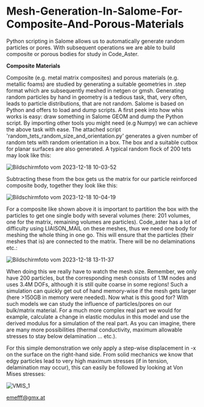 # Mesh-Generation-In-Salome-For-Composite-And-Porous-Materials
Python scripting in Salome allows us to automatically generate random particles or pores. With subsequent operations we are able to build composite or porous bodies for study in Code_Aster.

**Composite Materials**

Composite (e.g. metal matrix composites) and porous materials (e.g. metallic foams) are studied by generating a suitable geometries in .step format which are subsequently meshed in netgen or gmsh. Generating random particles by hand in geometry is a tedious task, that, very often, leads to particle distributions, that are not random. 
Salome is based on Python and offers to load and dump scripts. A first peek into how whis works is easy: draw something in Salome GEOM and dump the Python script. By importing other tools you might need (e.g Numpy) we can achieve the above task with ease. The attached script 'random_tets_random_size_and_orientation.py' generates a given number of random tets with random orientation in a box. The box and a suitable cutbox for planar surfaces are also generated. A typical random flock of 200 tets may look like this:

![Bildschirmfoto vom 2023-12-18 10-03-52](https://github.com/emefff/Mesh-Generation-In-Salome-For-Composite-And-Porous-Materials/assets/89903493/e966b600-60e3-4bdf-a5ff-d2d5935e4948)

Subtracting these from the box gets us the matrix for our particle reinforced composite body, together they look like this:

![Bildschirmfoto vom 2023-12-18 10-04-19](https://github.com/emefff/Mesh-Generation-In-Salome-For-Composite-And-Porous-Materials/assets/89903493/4d8662a6-54ff-437e-ac54-f9ab5e00bf15)

For a composite like shown above it is important to partition the box with the particles to get one single body with several volumes (here: 201 volumes, one for the matrix, remaining volumes are particles). Code_aster has a lot of difficulty using LIAISON_MAIL on these meshes, thus we need one body for meshing the whole thing in one go. This will ensure that the particles (their meshes that is) are connected to the matrix. There will be no delaminations etc.:

![Bildschirmfoto vom 2023-12-18 13-11-37](https://github.com/emefff/Mesh-Generation-In-Salome-For-Composite-And-Porous-Materials/assets/89903493/f10943bb-9b3d-4936-8972-954c42378360)


When doing this we really have to watch the mesh size. Remember, we only have 200 particles, but the corresponding mesh consists of 1.1M nodes and uses 3.4M DOFs, although it is still quite coarse in some regions! Such a simulation can quickly get out of hand memory-wise if the mesh gets larger (here >150GB in memory were needed). Now what is this good for? With such models we can study the influence of particles/pores on our bulk/matrix material. For a much more complex real part we would for example, calculate a change in elastic modulus in this model and use the derived modulus for a simulation of the real part. As you can imagine, there are many more possibilities (thermal conductivity, maximum allowable stresses to stay below delamination ... etc.).

For this simple demonstration we only apply a step-wise displacement in -x on the surface on the right-hand side. From solid mechanics we know that edgy particles lead to very high maximum stresses (if in tension, delamination may occur), this can easily be followed by looking at Von Mises stresses:

![VMIS_1](https://github.com/emefff/Mesh-Generation-In-Salome-For-Composite-And-Porous-Materials/assets/89903493/28f9ac2d-8cfa-489a-8ad2-60c1dba78156)

emefff@gmx.at
